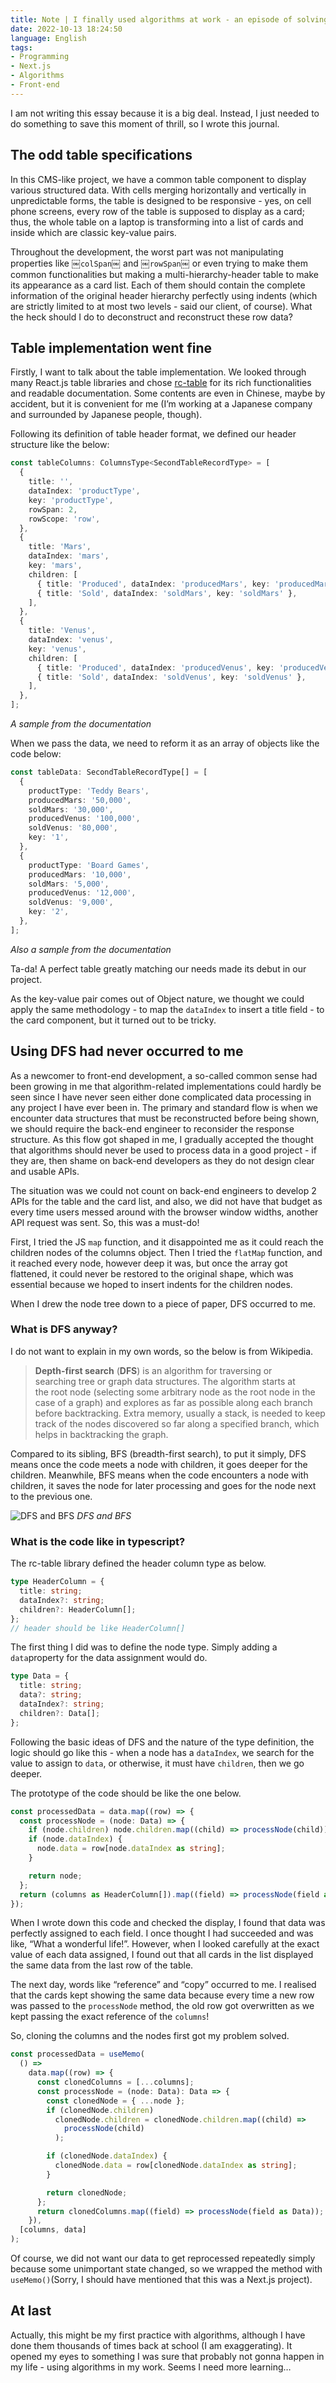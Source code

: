 ```yaml
---
title: Note | I finally used algorithms at work - an episode of solving a front-end problem with DFS
date: 2022-10-13 18:24:50
language: English
tags:
- Programming
- Next.js
- Algorithms
- Front-end
---
```


I am not writing this essay because it is a big deal. Instead, I just needed to do something to save this moment of thrill, so I wrote this journal.

## The odd table specifications
In this CMS-like project, we have a common table component to display various structured data. With cells merging horizontally and vertically in unpredictable forms, the table is designed to be responsive - yes, on cell phone screens, every row of the table is supposed to display as a card; thus, the whole table on a laptop is transforming into a list of cards and inside which are classic key-value pairs.

Throughout the development, the worst part was not manipulating properties like ￼`colSpan`￼ and ￼`rowSpan`￼ or even trying to make them common functionalities but making a multi-hierarchy-header table to make its appearance as a card list. Each of them should contain the complete information of the original header hierarchy perfectly using indents (which are strictly limited to at most two levels - said our client, of course). What the heck should I do to deconstruct and reconstruct these row data?

## Table implementation went fine

Firstly, I want to talk about the table implementation. We looked through many React.js table libraries and chose [rc-table](https://table-react-component.vercel.app/) for its rich functionalities and readable documentation. Some contents are even in Chinese, maybe by accident, but it is convenient for me (I’m working at a Japanese company and surrounded by Japanese people, though).

Following its definition of table header format, we defined our header structure like the below:

<!--rehype:data-language=typescript-->
```ts
const tableColumns: ColumnsType<SecondTableRecordType> = [
  {
    title: '',
    dataIndex: 'productType',
    key: 'productType',
    rowSpan: 2,
    rowScope: 'row',
  },
  {
    title: 'Mars',
    dataIndex: 'mars',
    key: 'mars',
    children: [
      { title: 'Produced', dataIndex: 'producedMars', key: 'producedMars' },
      { title: 'Sold', dataIndex: 'soldMars', key: 'soldMars' },
    ],
  },
  {
    title: 'Venus',
    dataIndex: 'venus',
    key: 'venus',
    children: [
      { title: 'Produced', dataIndex: 'producedVenus', key: 'producedVenus' },
      { title: 'Sold', dataIndex: 'soldVenus', key: 'soldVenus' },
    ],
  },
];

```
*A sample from the documentation*

When we pass the data, we need to reform it as an array of objects like the code below:

<!--rehype:data-language=typescript-->
```ts
const tableData: SecondTableRecordType[] = [
  {
    productType: 'Teddy Bears',
    producedMars: '50,000',
    soldMars: '30,000',
    producedVenus: '100,000',
    soldVenus: '80,000',
    key: '1',
  },
  {
    productType: 'Board Games',
    producedMars: '10,000',
    soldMars: '5,000',
    producedVenus: '12,000',
    soldVenus: '9,000',
    key: '2',
  },
];

```
*Also a sample from the documentation*

Ta-da! A perfect table greatly matching our needs made its debut in our project.

As the key-value pair comes out of Object nature, we thought we could apply the same methodology - to map the `dataIndex` to insert a title field - to the card component, but it turned out to be tricky.

## Using DFS had never occurred to me

As a newcomer to front-end development, a so-called common sense had been growing in me that algorithm-related implementations could hardly be seen since I have never seen either done complicated data processing in any project I have ever been in. The primary and standard flow is when we encounter data structures that must be reconstructed before being shown, we should require the back-end engineer to reconsider the response structure. As this flow got shaped in me, I gradually accepted the thought that algorithms should never be used to process data in a good project - if they are, then shame on back-end developers as they do not design clear and usable APIs.

The situation was we could not count on back-end engineers to develop 2 APIs for the table and the card list, and also, we did not have that budget as every time users messed around with the browser window widths, another API request was sent. So, this was a must-do!

First, I tried the JS `map` function, and it disappointed me as it could reach the children nodes of the columns object. Then I tried the `flatMap` function, and it reached every node, however deep it was, but once the array got flattened, it could never be restored to the original shape, which was essential because we hoped to insert indents for the children nodes.

When I drew the node tree down to a piece of paper, DFS occurred to me.

### What is DFS anyway?

I do not want to explain in my own words, so the below is from Wikipedia.

> **Depth-first search** (**DFS**) is an algorithm for traversing or searching tree or graph data structures. The algorithm starts at the root node (selecting some arbitrary node as the root node in the case of a graph) and explores as far as possible along each branch before backtracking. Extra memory, usually a stack, is needed to keep track of the nodes discovered so far along a specified branch, which helps in backtracking the graph.

Compared to its sibling, BFS (breadth-first search), to put it simply, DFS means once the code meets a node with children, it goes deeper for the children. Meanwhile, BFS means when the code encounters a node with children, it saves the node for later processing and goes for the node next to the previous one.

![DFS and BFS](/images/dfs-and-bfs.webp)
*DFS and BFS*

### What is the code like in typescript?

The rc-table library defined the header column type as below.

<!--rehype:data-language=typescript-->
```ts
type HeaderColumn = {
  title: string;
  dataIndex?: string;
  children?: HeaderColumn[];
};
// header should be like HeaderColumn[]
```

The first thing I did was to define the node type. Simply adding a `data`property for the data assignment would do.

<!--rehype:data-language=typescript-->
```ts
type Data = {
  title: string;
  data?: string;
  dataIndex?: string;
  children?: Data[];
};
```

Following the basic ideas of DFS and the nature of the type definition, the logic should go like this - when a node has a `dataIndex`, we search for the value to assign to `data`, or otherwise, it must have `children`, then we go deeper.

The prototype of the code should be like the one below.

<!--rehype:data-language=typescript-->
```ts
const processedData = data.map((row) => {
  const processNode = (node: Data) => {
    if (node.children) node.children.map((child) => processNode(child));
    if (node.dataIndex) {
      node.data = row[node.dataIndex as string];
    }

    return node;
  };
  return (columns as HeaderColumn[]).map((field) => processNode(field as Data));
});
```
When I wrote down this code and checked the display, I found that data was perfectly assigned to each field. I once thought I had succeeded and was like, “What a wonderful life!”. However, when I looked carefully at the exact value of each data assigned, I found out that all cards in the list displayed the same data from the last row of the table.

The next day, words like “reference” and “copy” occurred to me. I realised that the cards kept showing the same data because every time a new row was passed to the `processNode` method, the old row got overwritten as we kept passing the exact reference of the `columns`!

So, cloning the columns and the nodes first got my problem solved.

<!--rehype:data-language=typescript-->
```ts
const processedData = useMemo(
  () =>
    data.map((row) => {
      const clonedColumns = [...columns];
      const processNode = (node: Data): Data => {
        const clonedNode = { ...node };
        if (clonedNode.children)
          clonedNode.children = clonedNode.children.map((child) =>
            processNode(child)
          );

        if (clonedNode.dataIndex) {
          clonedNode.data = row[clonedNode.dataIndex as string];
        }

        return clonedNode;
      };
      return clonedColumns.map((field) => processNode(field as Data));
    }),
  [columns, data]
);

```
Of course, we did not want our data to get reprocessed repeatedly simply because some unimportant state changed, so we wrapped the method with `useMemo()`(Sorry, I should have mentioned that this was a Next.js project).

## At last

Actually, this might be my first practice with algorithms, although I have done them thousands of times back at school (I am exaggerating). It opened my eyes to something I was sure that probably not gonna happen in my life - using algorithms in my work. Seems I need more learning…